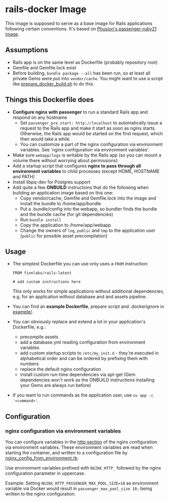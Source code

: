 # rails-docker Image

This image is supposed to serve as a base image for Rails applications following certain conventions. It's based on [Phusion's passenger-ruby21 image](https://github.com/phusion/passenger-docker).

## Assumptions

* Rails app is on the same level as Dockerfile (probably repository root)
* Gemfile and Gemfile.lock exist
* Before building, `bundle package --all` has been run, so at least all private Gems were put into `vendor/cache`. You might want to use a script like [prepare_docker_build.sh](example/prepare_docker_build.sh) to do this.

## Things this Dockerfile does

* **Configure nginx with passenger** to run a standard Rails app and respond on any hostname
    - Set `passenger_pre_start: http://localhost` to automatically issue a request to the Rails app and make it start as soon as nginx starts. Otherwise, the Rails app would be started on the first request, which then would take a while.
    - You can customize a part of the nginx configuration via environment variables. See 'nginx configuration via environment variables'.
* Make sure `webapp/logs` is writable by the Rails app (so you can mount a volume there without worrying about permissions)
* Add a startup script that configures **nginx to pass through all environment variables** to child processes (except HOME, HOSTNAME and PATH)
* Install libpq-dev for Postgres support
* Add quite a few **ONBUILD** instructions that do the following when building an application image based on this one:
    - Copy vendor/cache, Gemfile and Gemfile.lock into the image and install the bundle to /home/app/bundle
    - Put a .bundle/config into the webapp, so bundler finds the bundle and the bundle cache (for git dependencies)
    - Run `bundle install`
    - Copy the application to /home/app/webapp
    - Change the owners of `log`, `public` and `tmp` to the application user (`public` for possible asset precompilation)

## Usage

* The simplest Dockerfile you can use only uses a `FROM` instruction:

    ```shell
    FROM finnlabs/rails:latest

    # add custom instructions here
    ```

    This only works for simple applications without additional dependencies, e.g. for an application without database and and assets pipeline.

* You can find an **example Dockerfile**, prepare script and .dockerignore in [example/](example/).
* You can obviously replace and extend a lot in your application's Dockerfile, e.g.:
    - precompile assets
    - add a database.yml reading configuration from environment variables
    - add custom startup scripts to `/etc/my_init.d` - they're executed in alphabetical order and can be ordered by prefixing them with numbers
    - replace the default nginx configuration
    - install custom run-time dependencies via apt-get (Gem dependencies won't work as the ONBUILD instructions installing your Gems are always run before)
* If you want to run commands as the application user, use `su app -c '<command>'`.

## Configuration

### nginx configuration via environment variables

You can configure variables in the [http section](http://nginx.org/en/docs/http/ngx_http_core_module.html#http) of the nginx configuration via environment variables. These environment variables are read when starting the container, and written to a configuration file by [nginx_config_from_environment.rb](docker/nginx_config_from_environment.rb).

Use environment variables prefixed with `NGINX_HTTP_` followed by the nginx configuration parameter in uppercase.

Example: Setting `NGINX_HTTP_PASSENGER_MAX_POOL_SIZE=10` as environment variable via Docker would result in `passenger_max_pool_size 10;` being written to the nginx configuration.

